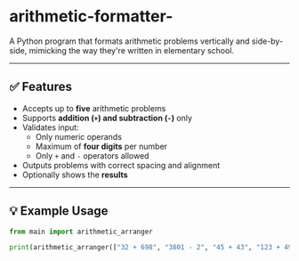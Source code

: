 # arithmetic-formatter-
A Python program that formats arithmetic problems vertically and side-by-side, mimicking the way they're written in elementary school.

---

## ✅ Features

- Accepts up to **five** arithmetic problems
- Supports **addition (`+`) and subtraction (`-`)** only
- Validates input:
  - Only numeric operands
  - Maximum of **four digits** per number
  - Only `+` and `-` operators allowed
- Outputs problems with correct spacing and alignment
- Optionally shows the **results**

---

## 💡 Example Usage

```python
from main import arithmetic_arranger

print(arithmetic_arranger(["32 + 698", "3801 - 2", "45 + 43", "123 + 49"], True))
